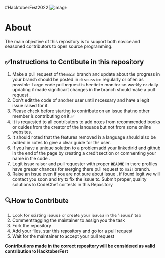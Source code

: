 #HacktoberFest2022
![image](https://user-images.githubusercontent.com/99472914/192144059-5cd0b329-f238-474b-b475-7385eaa35d05.png)

# About
The main objective of this repository is to support both novice and seasoned contributors to open source programming.

## ✅Instructions to Contibute in this repository 

1. Make a pull request of the `main` branch and update about the progress in your branch should be posted in `discussion` regularly or often as possible. Large code pull request is hectic to monitor so weekly or daily updating if made significant changes in the branch should make a pull request .
2. Don't edit the code of another user until necessary and have a legit issue raised for it.
3. Please check before starting to contribute on an issue that no other member is contributing on it.✅
4. It is requested to all contributors to add notes from recommended books or guides from the creator of the language but not from some online websites.
5. It should noted that the features removed in a language should also be added in notes to give a clear guide for the user. 
6. If you have a unique solution to a problem add your linkedinid and github in the end of the page by creating a credit section or commenting your name in the code .
7. Legit issue raiser and pull requester with proper **`README`** in there profiles have greater chances for merging there pull request to `main` branch.
8. Raise an issue even if you are not sure about issue , if found legit we will contact you soon and try to fix the issue to.
Submit proper, quality solutions to CodeChef contests in this Repository

## 🔍How to Contribute
1. Look for existing issues or create your issues in the 'issues' tab
2. Comment tagging the maintainer to assign you the task
3. Fork the repository
4. Add your files, star this repository and go for a pull request
5. Wait for the maintainer to accept your pull request

**Contributions made in the correct repository will be considered as valid contribution to HacktoberFest**
